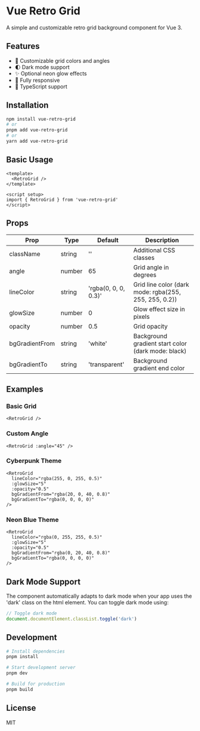 # Vue Retro Grid

A simple and customizable retro grid background component for Vue 3.

## Features

- 🎨 Customizable grid colors and angles
- 🌓 Dark mode support
- ✨ Optional neon glow effects
- 📱 Fully responsive
- 🔧 TypeScript support

## Installation

```bash
npm install vue-retro-grid
# or
pnpm add vue-retro-grid
# or
yarn add vue-retro-grid
```

## Basic Usage

```vue
<template>
  <RetroGrid />
</template>

<script setup>
import { RetroGrid } from 'vue-retro-grid'
</script>
```

## Props

| Prop           | Type   | Default              | Description                                           |
| -------------- | ------ | -------------------- | ----------------------------------------------------- |
| className      | string | ''                   | Additional CSS classes                                |
| angle          | number | 65                   | Grid angle in degrees                                 |
| lineColor      | string | 'rgba(0, 0, 0, 0.3)' | Grid line color (dark mode: rgba(255, 255, 255, 0.2)) |
| glowSize       | number | 0                    | Glow effect size in pixels                            |
| opacity        | number | 0.5                  | Grid opacity                                          |
| bgGradientFrom | string | 'white'              | Background gradient start color (dark mode: black)    |
| bgGradientTo   | string | 'transparent'        | Background gradient end color                         |

## Examples

### Basic Grid

```vue
<RetroGrid />
```

### Custom Angle

```vue
<RetroGrid :angle="45" />
```

### Cyberpunk Theme

```vue
<RetroGrid
  lineColor="rgba(255, 0, 255, 0.5)"
  :glowSize="5"
  :opacity="0.5"
  bgGradientFrom="rgba(20, 0, 40, 0.8)"
  bgGradientTo="rgba(0, 0, 0, 0)"
/>
```

### Neon Blue Theme

```vue
<RetroGrid
  lineColor="rgba(0, 255, 255, 0.5)"
  :glowSize="5"
  :opacity="0.5"
  bgGradientFrom="rgba(0, 20, 40, 0.8)"
  bgGradientTo="rgba(0, 0, 0, 0)"
/>
```

## Dark Mode Support

The component automatically adapts to dark mode when your app uses the 'dark' class on the html element. You can toggle dark mode using:

```javascript
// Toggle dark mode
document.documentElement.classList.toggle('dark')
```

## Development

```bash
# Install dependencies
pnpm install

# Start development server
pnpm dev

# Build for production
pnpm build
```

## License

MIT
